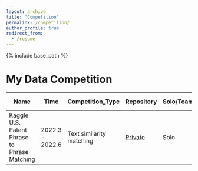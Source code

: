 ```yaml
---
layout: archive
title: "Competition"
permalink: /competition/
author_profile: true
redirect_from:
  - /resume
---
```


{% include base_path %}

My Data Competition
======  

| Name                       | Time             | Competition_Type      | Repository                                          | Solo/Team |  Ranking online |
| -------------------------- | ---------------- | --------- | --------------------------------------------------- | ------- | ------- |
| Kaggle U.S. Patent Phrase to Phrase Matching  | 2022.3 - 2022.6 | Text similarity matching |  [Private]()                     |   Solo   | 168 / 1889  🥉|



